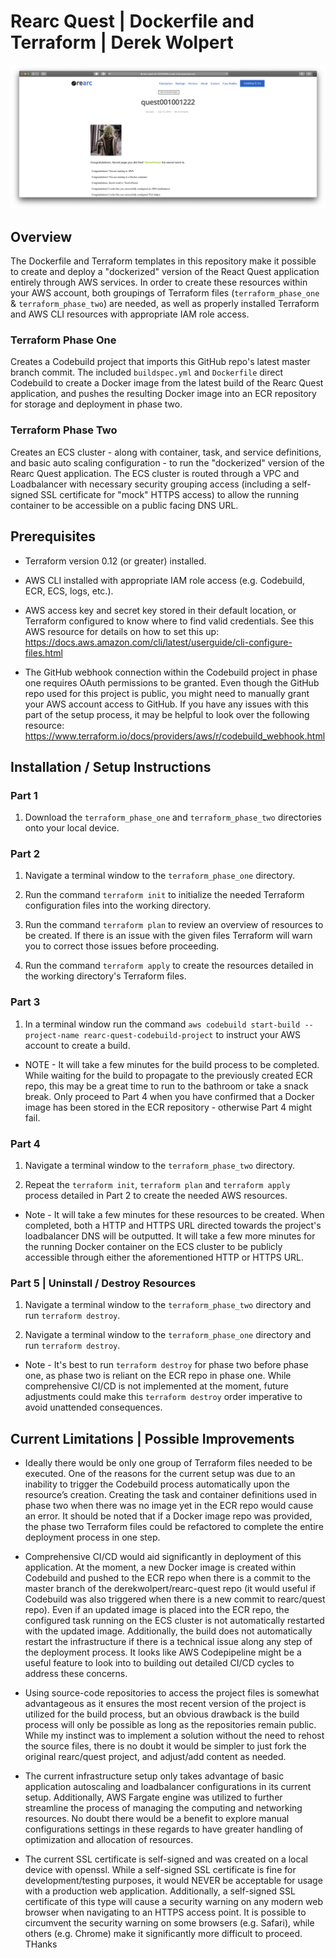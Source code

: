 # Rearc Quest | Dockerfile and Terraform | Derek Wolpert

![Secret Page Screenshot](readme_images/screenshot.png)

## Overview

The Dockerfile and Terraform templates in this repository make it possible to create and deploy a "dockerized" version of the React Quest application entirely through AWS services. In order to create these resources within your AWS account, both groupings of Terraform files (``terraform_phase_one`` & ``terraform_phase_two``) are needed, as well as properly installed Terraform and AWS CLI resources with appropriate IAM role access.

### Terraform Phase One

Creates a Codebuild project that imports this GitHub repo's latest master branch commit. The included ``buildspec.yml`` and ``Dockerfile`` direct Codebuild to create a Docker image from the latest build of the Rearc Quest application, and pushes the resulting Docker image into an ECR repository for storage and deployment in phase two.

### Terraform Phase Two

Creates an ECS cluster - along with container, task, and service definitions, and basic auto scaling configuration - to run the "dockerized" version of the Rearc Quest application. The ECS cluster is routed through a VPC and Loadbalancer with necessary security grouping access (including a self-signed SSL certificate for "mock" HTTPS access) to allow the running container to be accessible on a public facing DNS URL.

## Prerequisites

* Terraform version 0.12 (or greater) installed.

* AWS CLI installed with appropriate IAM role access (e.g. Codebuild, ECR, ECS, logs, etc.).

* AWS access key and secret key stored in their default location, or Terraform configured to know where to find valid credentials. See this AWS resource for details on how to set this up: https://docs.aws.amazon.com/cli/latest/userguide/cli-configure-files.html

* The GitHub webhook connection within the Codebuild project in phase one requires OAuth permissions to be granted. Even though the GitHub repo used for this project is public, you might need to manually grant your AWS account access to GitHub. If you have any issues with this part of the setup process, it may be helpful to look over the following resource: https://www.terraform.io/docs/providers/aws/r/codebuild_webhook.html

## Installation / Setup Instructions

### Part 1

1) Download the ``terraform_phase_one`` and ``terraform_phase_two`` directories onto your local device.

### Part 2

1) Navigate a terminal window to the ``terraform_phase_one`` directory.

2) Run the command ``terraform init`` to initialize the needed Terraform configuration files into the working directory.

3) Run the command ``terraform plan`` to review an overview of resources to be created. If there is an issue with the given files Terraform will warn you to correct those issues before proceeding.

4) Run the command ``terraform apply`` to create the resources detailed in the working directory's Terraform files.

### Part 3

1) In a terminal window run the command ``aws codebuild start-build --project-name rearc-quest-codebuild-project`` to instruct your AWS account to create a build.

* NOTE - It will take a few minutes for the build process to be completed. While waiting for the build to propagate to the previously created ECR repo, this may be a great time to run to the bathroom or take a snack break. Only proceed to Part 4 when you have confirmed that a Docker image has been stored in the ECR repository - otherwise Part 4 might fail.

### Part 4

1) Navigate a terminal window to the ``terraform_phase_two`` directory.

2) Repeat the ``terraform init``, ``terraform plan`` and ``terraform apply`` process detailed in Part 2 to create the needed AWS resources.

* Note - It will take a few minutes for these resources to be created. When completed, both a HTTP and HTTPS URL directed towards the project's loadbalancer DNS will be outputted. It will take a few more minutes for the running Docker container on the ECS cluster to be publicly accessible through either the aforementioned HTTP or HTTPS URL.

### Part 5 | Uninstall / Destroy Resources

1) Navigate a terminal window to the ``terraform_phase_two`` directory and run ``terraform destroy``.

2) Navigate a terminal window to the ``terraform_phase_one`` directory and run ``terraform destroy``.

* Note - It's best to run ``terraform destroy`` for phase two before phase one, as phase two is reliant on the ECR repo in phase one. While comprehensive CI/CD is not implemented at the moment, future adjustments could make this ``terraform destroy`` order imperative to avoid unattended consequences.

## Current Limitations | Possible Improvements

* Ideally there would be only one group of Terraform files needed to be executed. One of the reasons for the current setup was due to an inability to trigger the Codebuild process automatically upon the resource’s creation. Creating the task and container definitions used in phase two when there was no image yet in the ECR repo would cause an error. It should be noted that if a Docker image repo was provided, the phase two Terraform files could be refactored to complete the entire deployment process in one step.

* Comprehensive CI/CD would aid significantly in deployment of this application. At the moment, a new Docker image is created within Codebuild and pushed to the ECR repo when there is a commit to the master branch of the derekwolpert/rearc-quest repo (it would useful if Codebuild was also triggered when there is a new commit to rearc/quest repo). Even if an updated image is placed into the ECR repo, the configured task running on the ECS cluster is not automatically restarted with the updated image. Additionally, the build does not automatically restart the infrastructure if there is a technical issue along any step of the deployment process. It looks like AWS Codepipeline might be a useful feature to look into to building out detailed CI/CD cycles to address these concerns.

* Using source-code repositories to access the project files is somewhat advantageous as it ensures the most recent version of the project is utilized for the build process, but an obvious drawback is the build process will only be possible as long as the repositories remain public. While my instinct was to implement a solution without the need to rehost the source files, there is no doubt it would be simpler to just fork the original rearc/quest project, and adjust/add content as needed.

* The current infrastructure setup only takes advantage of basic application autoscaling and loadbalancer configurations in its current setup. Additionally, AWS Fargate engine was utilized to further streamline the process of managing the computing and networking resources. No doubt there would be a benefit to explore manual configurations settings in these regards to have greater handling of optimization and allocation of resources.

* The current SSL certificate is self-signed and was created on a local device with openssl. While a self-signed SSL certificate is fine for development/testing purposes, it would NEVER be acceptable for usage with a production web application. Additionally, a self-signed SSL certificate of this type will cause a security warning on any modern web browser when navigating to an HTTPS access point. It is possible to circumvent the security warning on some browsers (e.g. Safari), while others (e.g. Chrome) make it significantly more difficult to proceed.
THanks
